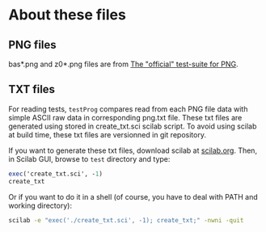 # About these files

## PNG files

bas*.png and z0*.png files are from [The "official" test-suite for PNG](http://www.schaik.com/pngsuite2011/pngsuite.html).

## TXT files

For reading tests, `testProg` compares read from each PNG file data with simple ASCII raw data in corresponding png.txt file. These txt files are generated using stored in create_txt.sci scilab script. To avoid using scilab at build time, these txt files are versionned in git repository.

If you want to generate these txt files, download scilab at [scilab.org](https://www.scilab.org). Then, in Scilab GUI, browse to `test` directory and type:

``` scilab
exec('create_txt.sci', -1)
create_txt
```

Or if you want to do it in a shell (of course, you have to deal with PATH and working directory):

``` sh
scilab -e "exec('./create_txt.sci', -1); create_txt;" -nwni -quit
```
